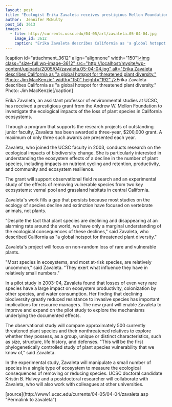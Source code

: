 ```yaml
---
layout: post
title: "Ecologist Erika Zavaleta receives prestigious Mellon Foundation grant"
author:  Jennifer McNulty
post_id: 3613
images:
  - file: http://currents.ucsc.edu/04-05/art/zavaleta.05-04-04.jpg
    image_id: 3612
    caption: "Erika Zavaleta describes California as 'a global hotspot for threatened plant diversity.' Photo: Jim MacKenzie"
---
```


[caption id="attachment_3612" align="alignnone" width="150"]<a href="http://localhost/mysite/wp-content/uploads/2005/04/zavaleta.05-04-04.jpg"><img class="size-full wp-image-3612" src="http://localhost/mysite/wp-content/uploads/2005/04/zavaleta.05-04-04.jpg" alt="Erika Zavaleta describes California as "a global hotspot for threatened plant diversity." Photo: Jim MacKenzie" width="150" height="192" /></a>Erika Zavaleta describes California as "a global hotspot for threatened plant diversity." Photo: Jim MacKenzie[/caption]
<a name="content" id="content"></a>
<p>
  Erika Zavaleta, an assistant professor of environmental studies at UCSC, has received a prestigious grant from the Andrew W. Mellon Foundation to investigate the ecological impacts of the loss of plant species in California ecosystems.
</p>
<p>
  Through a program that supports the research projects of outstanding junior faculty, Zavaleta has been awarded a three-year, $200,000 grant. A maximum of only three such awards are presented each year.
</p>
<p>
  Zavaleta, who joined the UCSC faculty in 2003, conducts research on the ecological impacts of biodiversity change. She is particularly interested in understanding the ecosystem effects of a decline in the number of plant species, including impacts on nutrient cycling and retention, productivity, and community and ecosystem resilience.
</p>
<p>
  The grant will support observational field research and an experimental study of the effects of removing vulnerable species from two key ecosystems: vernal pool and grassland habitats in central California.
</p>
<p>
  Zavaleta's work fills a gap that persists because most studies on the ecology of species decline and extinction have focused on vertebrate animals, not plants.
</p>
<p>
  "Despite the fact that plant species are declining and disappearing at an alarming rate around the world, we have only a marginal understanding of the ecological consequences of these declines," said Zavaleta, who described California as "a global hotspot for threatened plant diversity."
</p>
<p>
  Zavaleta's project will focus on non-random loss of rare and vulnerable plants.
</p>
<p>
  "Most species in ecosystems, and most at-risk species, are relatively uncommon," said Zavaleta. "They exert what influence they have in relatively small numbers."
</p>
<p>
  In a pilot study in 2003-04, Zavaleta found that losses of even very rare species have a large impact on ecosystem productivity, colonization by other species, and water consumption. Her finding that declining biodiversity greatly reduced resistance to invasive species has important implications for resource managers. The new grant will enable Zavaleta to improve and expand on the pilot study to explore the mechanisms underlying the documented effects.
</p>
<p>
  The observational study will compare approximately 500 currently threatened plant species and their nonthreatened relatives to explore whether they possess, as a group, unique or distinct characteristics, such as size, structure, life history, and defenses. "This will be the first phylogenetically controlled study of plant species vulnerability that we know of," said Zavaleta.
</p>
<p>
  In the experimental study, Zavaleta will manipulate a small number of species in a single type of ecosystem to measure the ecological consequences of removing or reducing species. UCSC doctoral candidate Kristin B. Hulvey and a postdoctoral researcher will collaborate with Zavaleta, who will also work with colleagues at other universities.<br>
</p>
[source](http://www1.ucsc.edu/currents/04-05/04-04/zavaleta.asp "Permalink to zavaleta")
